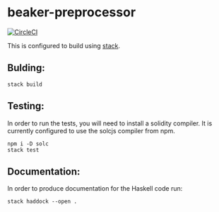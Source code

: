 # beaker-preprocessor

[![CircleCI](https://circleci.com/gh/Daolab/beaker-preprocessor.svg?style=svg&circle-token=94c1ada8b1bd409ae2f7355cb4c76d4082cc1ad9)](https://circleci.com/gh/Daolab/beaker-preprocessor)

This is configured to build using [stack](https://docs.haskellstack.org/en/stable/README/).

## Bulding:

```
stack build
```

## Testing:

In order to run the tests, you will need to install a solidity compiler. It is
currently configured to use the solcjs compiler from npm.

```
npm i -D solc
stack test
```

## Documentation:

In order to produce documentation for the Haskell code run:

```
stack haddock --open .
```
